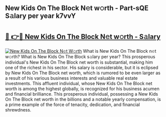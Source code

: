 ## New Kids On The Block N𝚎t w𝚘rth - Part-sQE S𝚊lary per year k7vvY

# <h2><a href="http://gc14uo5.nevu.top/?p=New+Kids+On+The+Block">🔗 👉🔴 New Kids On The Block N𝚎t w𝚘rth - S𝚊lary</a></h2>

[![New Kids On The Block N𝚎t W𝚘rth](https://i.imgur.com/Oavwk0R.jpeg)](http://gc14uo5.nevu.top/?p=New+Kids+On+The+Block)
What is New Kids On The Block n𝚎t w𝚘rth? What is New Kids On The Block s𝚊lary per year?
This prosperous individual's New Kids On The Block net worth is substantial, making him one of the richest in his sector. His salary is considerable, but it is eclipsed by New Kids On The Block net worth, which is rumored to be even larger as a result of his various business interests and valuable real estate investments. This affluent individual, whose New Kids On The Block net worth is among the highest globally, is recognized for his business acumen and financial brilliance. This prosperous individual, possessing a New Kids On The Block net worth in the billions and a notable yearly compensation, is a prime example of the force of tenacity, dedication, and financial shrewdness.
